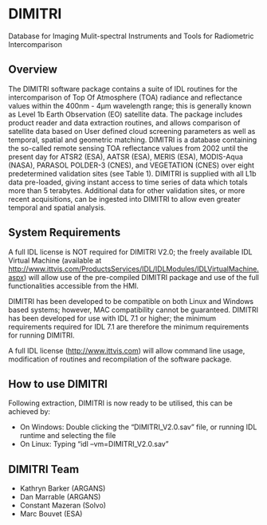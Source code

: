 ﻿DIMITRI
=======

Database for Imaging Mulit-spectral Instruments and Tools for Radiometric Intercomparison

Overview
--------

The DIMITRI software package contains a suite of IDL routines for the intercomparison of Top Of
Atmosphere (TOA) radiance and reflectance values within the 400nm - 4μm wavelength range; this
is generally known as Level 1b Earth Observation (EO) satellite data. The package includes product
reader and data extraction routines, and allows comparison of satellite data based on User defined
cloud screening parameters as well as temporal, spatial and geometric matching. DIMITRI is a
database containing the so-called remote sensing TOA reflectance values from 2002 until the
present day for ATSR2 (ESA), AATSR (ESA), MERIS (ESA), MODIS-Aqua (NASA), PARASOL POLDER-3
(CNES), and VEGETATION (CNES) over eight predetermined validation sites (see Table 1).
DIMITRI is supplied with all L1b data pre-loaded, giving instant access to time series of data which
totals more than 5 terabytes. Additional data for other validation sites, or more recent acquisitions,
can be ingested into DIMITRI to allow even greater temporal and spatial analysis.

System Requirements
-------------------

A full IDL license is NOT required for DIMITRI V2.0; the freely available IDL Virtual Machine
(available at http://www.ittvis.com/ProductsServices/IDL/IDLModules/IDLVirtualMachine.aspx) will
allow use of the pre-compiled DIMITRI package and use of the full functionalities accessible from the
HMI.

DIMITRI has been developed to be compatible on both Linux and Windows based systems; however,
MAC compatibility cannot be guaranteed. DIMITRI has been developed for use with IDL 7.1 or
higher; the minimum requirements required for IDL 7.1 are therefore the minimum requirements for
running DIMITRI.

A full IDL license (http://www.ittvis.com) will allow command line usage, modification of routines
and recompilation of the software package.

How to use DIMITRI
------------------

Following extraction, DIMITRI is now ready to be utilised, this can be achieved by:
* On Windows: Double clicking the “DIMITRI_V2.0.sav” file, or running IDL runtime and
selecting the file
* On Linux: Typing “idl –vm=DIMITRI_V2.0.sav”

DIMITRI Team
------------------
- Kathryn Barker (ARGANS)
- Dan Marrable (ARGANS)
- Constant Mazeran (Solvo)
- Marc Bouvet (ESA)
